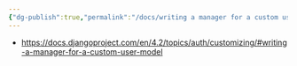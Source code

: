 ```yaml
---
{"dg-publish":true,"permalink":"/docs/writing a manager for a custom user model {djangodoc}/","title":"writing a manager for a custom user model {djangodoc}"}
---
```


- https://docs.djangoproject.com/en/4.2/topics/auth/customizing/#writing-a-manager-for-a-custom-user-model
